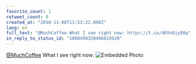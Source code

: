 ```yaml
---
favorite_count: 1
retweet_count: 0
created_at: "2018-11-08T11:53:22.000Z"
lang: en
full_text: "@MuchCoffee What I see right now: https://t.co/dKVnOjy08q"
in_reply_to_status_id: "1060499328496619520"
---
```


[@MuchCoffee](https://twitter.com/MuchCoffee) What I see right now:
![Embedded Photo](https://twitter-media-coderbyheart.s3.eu-north-1.amazonaws.com/1060500523378503680-DrenmTcWoAElDw0.jpg)
